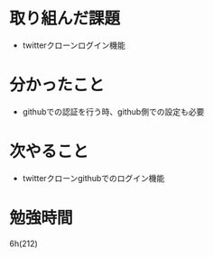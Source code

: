 # 取り組んだ課題

- twitterクローンログイン機能

# 分かったこと

- githubでの認証を行う時、github側での設定も必要

# 次やること

- twitterクローンgithubでのログイン機能

# 勉強時間
6h(212)